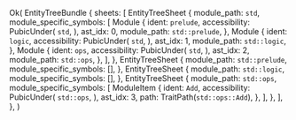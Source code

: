 Ok(
    EntityTreeBundle {
        sheets: [
            EntityTreeSheet {
                module_path: `std`,
                module_specific_symbols: [
                    Module {
                        ident: `prelude`,
                        accessibility: PubicUnder(
                            `std`,
                        ),
                        ast_idx: 0,
                        module_path: `std::prelude`,
                    },
                    Module {
                        ident: `logic`,
                        accessibility: PubicUnder(
                            `std`,
                        ),
                        ast_idx: 1,
                        module_path: `std::logic`,
                    },
                    Module {
                        ident: `ops`,
                        accessibility: PubicUnder(
                            `std`,
                        ),
                        ast_idx: 2,
                        module_path: `std::ops`,
                    },
                ],
            },
            EntityTreeSheet {
                module_path: `std::prelude`,
                module_specific_symbols: [],
            },
            EntityTreeSheet {
                module_path: `std::logic`,
                module_specific_symbols: [],
            },
            EntityTreeSheet {
                module_path: `std::ops`,
                module_specific_symbols: [
                    ModuleItem {
                        ident: `Add`,
                        accessibility: PubicUnder(
                            `std::ops`,
                        ),
                        ast_idx: 3,
                        path: TraitPath(`std::ops::Add`),
                    },
                ],
            },
        ],
    },
)